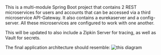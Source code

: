 This is a multi-module Spring Boot project that
contains 2 REST microservices for users and accounts that 
can be accessed via a third microservice API-Gateway. It also 
contains a eurekaserver and a config-server. All these 
microservices are configured to work with one another.

This will be updated to also include a Zipkin Server for tracing,
as well as Vault for secrets.

The final application architecture should resemble:
![this diagram](https://github.com/asundaratx/sample_multi_module_microservices/blob/master/image.jpg?raw=true)
